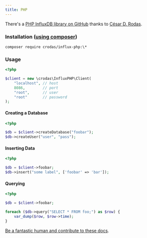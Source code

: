 ```yaml
---
title: PHP
---
```


There's a [PHP InfluxDB library on GitHub](https://github.com/crodas/InfluxPHP) thanks to [César D.
Rodas](http://cesarodas.com/).

### Installation ([using composer](https://getcomposer.org/))

    composer require crodas/influx-php:\*

### Usage

```php
<?php

$client = new \crodas\InfluxPHP\Client(
    "localhost", // host
    8086,        // port
    "root",      // user
    "root"       // password
);
```

#### Creating a Database

```php
<?php

$db = $client->createDatabase("foobar");
$db->createUser("user", "pass");
```

#### Inserting Data

```php
<?php

$db = $client->foobar;
$db->insert("some label", ['foobar' => 'bar']);
```

#### Querying

```php
<?php

$db = $client->foobar;

foreach ($db->query("SELECT * FROM foo;") as $row) {
    var_dump($row, $row->time);
}
```

[Be a fantastic human and contribute to these docs](https://github.com/influxdb/influxdb.org).
